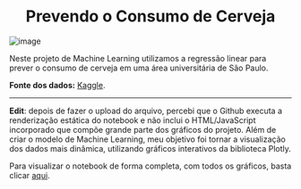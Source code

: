 # <center> Prevendo o Consumo de Cerveja

![image](https://user-images.githubusercontent.com/94421216/155440489-cd043b14-83e0-4133-b14a-c8c31ade57d2.png)

Neste projeto de Machine Learning utilizamos a regressão linear para prever o consumo de cerveja em uma área universitária de São Paulo.

  
**Fonte dos dados:** [Kaggle](https://www.kaggle.com/dongeorge/beer-consumption-sao-paulo).

 <hr>
  
**Edit**: depois de fazer o upload do arquivo, percebi que o Github executa a renderização estática do notebook e não inclui o HTML/JavaScript incorporado que compõe grande parte dos gráficos do projeto. Além de criar o modelo de Machine Learning, meu objetivo foi tornar a visualização dos dados mais dinâmica, utilizando gráficos interativos da biblioteca Plotly. 

Para visualizar o notebook de forma completa, com todos os gráficos, basta clicar <a href="https://nbviewer.org/github/luisreimberg/Prevendo-o-consumo-de-cerveja/blob/main/Prevendo%20o%20Consumo%20de%20Cerveja%20-%20Regress%C3%A3o%20Linear.ipynb">aqui</a>. 

